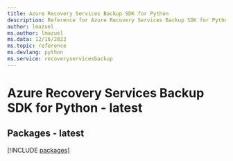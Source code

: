 ```yaml
---
title: Azure Recovery Services Backup SDK for Python
description: Reference for Azure Recovery Services Backup SDK for Python
author: lmazuel
ms.author: lmazuel
ms.data: 12/16/2022
ms.topic: reference
ms.devlang: python
ms.service: recoveryservicesbackup
---
```

# Azure Recovery Services Backup SDK for Python - latest
## Packages - latest
[!INCLUDE [packages](recovery-services-backup-index.md)]